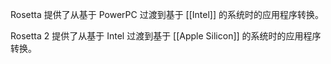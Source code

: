

Rosetta 提供了从基于 PowerPC 过渡到基于 [[Intel]] 的系统时的应用程序转换。

Rosetta 2 提供了从基于 Intel 过渡到基于 [[Apple Silicon]] 的系统时的应用程序转换。






